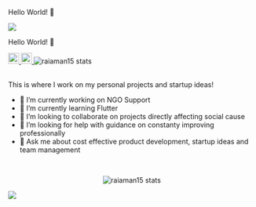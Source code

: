 Hello World! 👋 

<img src="https://camo.githubusercontent.com/d5d1c58663645ec18bae956be49149b20a98ca5d75844bfd0b07b07da86e5b1e/68747470733a2f2f63722d73732d736572766963652e617a75726577656273697465732e6e65742f6170692f53637265656e53686f743f7769646765743d73756d6d61727926757365726e616d653d726169616d616e3135" />

<p align="center">
  <p align="left">Hello World! 👋 </p>
  <a href="https://www.linkedin.com/in/raiaman15/">
    <img alt="Aman's LinkedIn" width="22px" src="https://raw.githubusercontent.com/peterthehan/peterthehan/master/assets/linkedin.svg" />
  </a>
  <a href="https://twitter.com/raiaman15">
    <img alt="Aman's Twitter" width="22px" src="https://raw.githubusercontent.com/peterthehan/peterthehan/master/assets/twitter.svg" />
  </a>
  <img src="https://visitor-badge.glitch.me/badge?page_id=raiaman15.raiaman15" alt="raiaman15 stats">
</p>

<br />
This is where I work on my personal projects and startup ideas!

- 🔭 I’m currently working on NGO Support
- 🌱 I’m currently learning Flutter
- 👯 I’m looking to collaborate on projects directly affecting social cause
- 🤔 I’m looking for help with guidance on constanty improving professionally
- 💬 Ask me about cost effective product development, startup ideas and team management

<br />


<p align="center">
  <img src="https://github-readme-stats.vercel.app/api?username=raiaman15&show_icons=true&theme=gotham" alt="raiaman15 stats" />
</p>

<img src="https://cr-skills-chart-widget.azurewebsites.net/api/api?username=raiaman15" />
